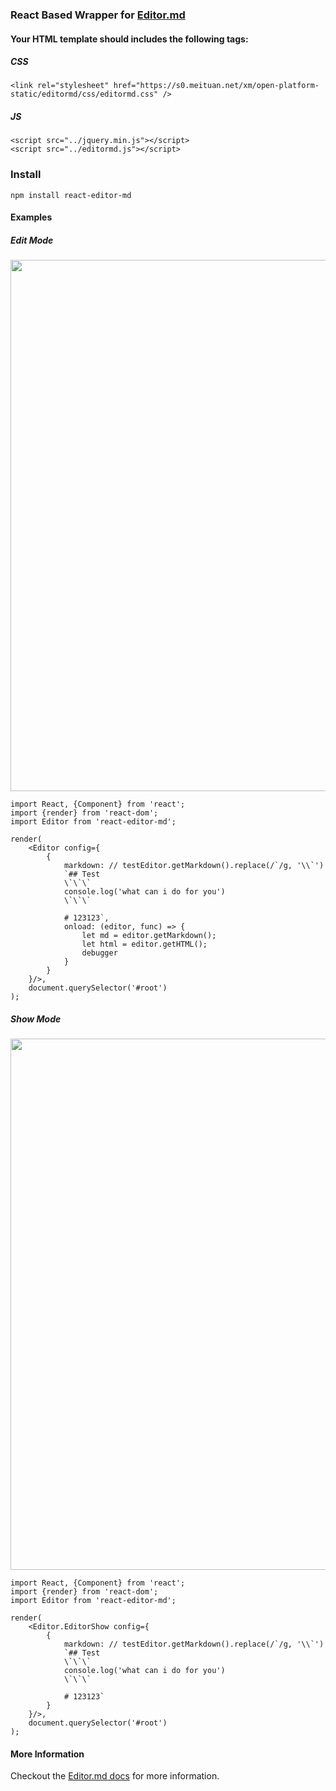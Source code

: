 ### React Based Wrapper for [Editor.md](https://github.com/pandao/editor.md)

#### Your HTML template should includes the following tags:

##### CSS
```
<link rel="stylesheet" href="https://s0.meituan.net/xm/open-platform-static/editormd/css/editormd.css" />
```
##### JS
```
<script src="../jquery.min.js"></script>
<script src="../editormd.js"></script>
```

### Install
```
npm install react-editor-md
```

#### Examples

##### Edit Mode
<img src="http://7ximbf.com1.z0.glb.clouddn.com/FpaB-GQqpGZe2FMgq7kYTd1kv0By" width="850px"/>

```
import React, {Component} from 'react';
import {render} from 'react-dom';
import Editor from 'react-editor-md';

render(
    <Editor config={
        {
            markdown: // testEditor.getMarkdown().replace(/`/g, '\\`')
            `## Test
            \`\`\`
            console.log('what can i do for you')
            \`\`\`
            
            # 123123`,
            onload: (editor, func) => {
                let md = editor.getMarkdown();
                let html = editor.getHTML();
                debugger
            }
        }
    }/>,
    document.querySelector('#root')
);
```

##### Show Mode
<img src="http://7ximbf.com1.z0.glb.clouddn.com/FqaUzavIAfRaoEH_JubArv6fCn3I" width="850px"/>

```
import React, {Component} from 'react';
import {render} from 'react-dom';
import Editor from 'react-editor-md';

render(
    <Editor.EditorShow config={
        {
            markdown: // testEditor.getMarkdown().replace(/`/g, '\\`')
            `## Test
            \`\`\`
            console.log('what can i do for you')
            \`\`\`
            
            # 123123`
        }
    }/>,
    document.querySelector('#root')
);
```

#### More Information
Checkout the [Editor.md docs](https://pandao.github.io/editor.md/examples/full.html) for more information.
